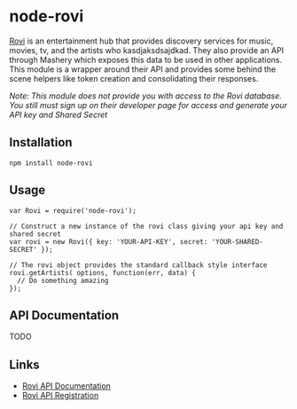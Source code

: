 node-rovi
=========

[Rovi](http://www.rovicorp.com/) is an entertainment hub that provides discovery services for music, movies, tv, and
the artists who kasdjaksdsajdkad. They also provide an API through Mashery which exposes this data to be used in
other applications. This module is a wrapper around their API and provides some behind the scene helpers like token 
creation and consolidating their responses. 

*Note: This module does not provide you with access to the Rovi database. You still must sign up on their developer page
for access and generate your API key and Shared Secret*

## Installation

`npm install node-rovi`

## Usage

```
var Rovi = require('node-rovi');

// Construct a new instance of the rovi class giving your api key and shared secret
var rovi = new Rovi({ key: 'YOUR-API-KEY', secret: 'YOUR-SHARED-SECRET' });

// The rovi object provides the standard callback style interface
rovi.getArtists( options, function(err, data) {
  // Do something amazing
});

```

## API Documentation

TODO

## Links

* [Rovi API Documentation](http://developer.rovicorp.com/docs)
* [Rovi API Registration](http://developer.rovicorp.com/member/register)


